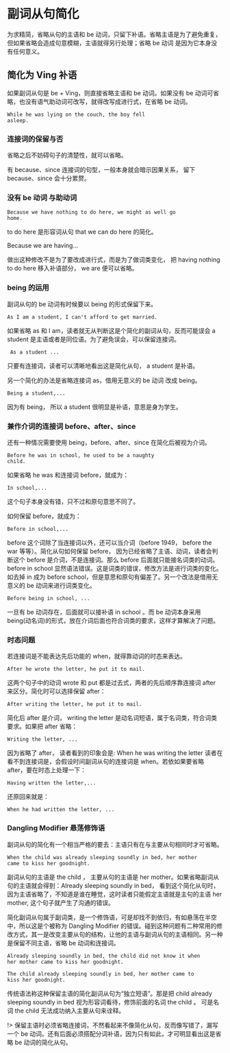 # 副词从句简化

为求精简，省略从句的主语和 be 动词，只留下补语。省略主语是为了避免重复，但如果省略会造成句意模糊，主语就得另行处理；省略 be 动词 是因为它本身没有任何意义。



## 简化为 Ving 补语

如果副词从句是 be + Ving，则直接省略主语和 be 动词。如果没有 be 动词可省略，也没有语气助动词可改写，就得改写成进行式，在省略 be 动词。

<code>While he was lying on the couch, the boy fell asleep.</code>

### 连接词的保留与否

省略之后不妨碍句子的清楚性，就可以省略。

有 because、since 连接词的句型，一般本身就会暗示因果关系， 留下 because、since 会十分累赘。

### 没有 be 动词 与助动词

<code>Because we have nothing to do here, we might as well go home.</code>

to do here 是形容词从句 that we can do here 的简化。

Because we are having...

做出这种修改不是为了要改成进行式，而是为了做词类变化， 把 having nothing to do here 移入补语部分， we are 便可以省略。

### being 的运用

副词从句的 be 动词有时候要以 being 的形式保留下来。

<code>As I am a student, I can't afford to get married.</code>

如果省略 as 和 I am，读者就无从判断这是个简化的副词从句，反而可能误会 a student 是主语或者是同位语。为了避免误会，可以保留连接词。

<code> As a student ...</code>

只要有连接词，读者可以清晰地看出这是简化从句， a student 是补语。

另一个简化的办法是省略连接词 as，借用无意义的 be 动词 改成 being。

<code>Being a student,...</code>

因为有 being， 所以 a student 很明显是补语，意思是身为学生。



### 兼作介词的连接词 before、after、since

还有一种情况需要使用 being，before、after、since 在简化后被视为介词。

<code>Before he was in school, he used to be a naughty child.</code>

如果省略 he was 和连接词 before，就成为：

<code>In school,...</code>

这个句子本身没有错，只不过和原句意思不同了。

如何保留 before，就成为：

<code>Before in school,...</code>

before 这个词除了当连接词以外，还可以当介词（before 1949， before the war 等等）。简化从句如何保留 before， 因为已经省略了主语、动词，读者会判断这个 before 是介词，不是连接词。那么 before 后面就只能接名词类的动词。 before in school 显然语法错误。这是词类的错误，修改方法是进行词类的变化。如去掉 in 成为 before school，但是意思和原句有偏差了。另一个改法是借用无意义的 be 动词来进行词类变化。

<code>Before being in school, ...</code>

一旦有 be 动词存在，后面就可以接补语 in school 。而 be 动词本身采用 being(动名词)的形式，放在介词后面也符合词类的要求，这样才算解决了问题。



### 时态问题

若连接词是不能表达先后功能的 when，就得靠动词的时态来表达。

<code>After he wrote the letter, he put it to mail.</code>

这两个句子中的动词 wrote 和 put 都是过去式，两者的先后顺序靠连接词 after 来区分。简化时可以选择保留 after：

<code>After writing the letter, he put it to mail.</code>

简化后 after 是介词， writing the letter 是动名词短语，属于名词类，符合词类要求。如果把 after 省略：

<code>Writing the letter, ...</code>

因为省略了 after， 读者看到的印象会是: When he was writing the letter 读者在看不到连接词是，会假设时间副词从句的连接词是 when。若依如果要省略 after，要在时态上处理一下：

<code>Having written the letter,...</code>

还原回来就是：

<code>When he had written the letter, ...</code>



### Dangling Modifier 悬荡修饰语

副词从句的简化有一个相当严格的要去：主语只有在与主要从句相同时才可省略。

<code>When the child was already sleeping soundly in bed, her mother came to kiss her goodnight.</code>

副词从句的主语是 the child ， 主要从句的主语是 her mother。如果省略副词从句的主语就会得到：Already sleeping soundly in bed， 看到这个简化从句时，因为主语省略了，不知道是谁在睡觉，这时读者只能假定主语就是主句的主语 her mother, 这个句子就产生了沟通的错误。

简化副词从句属于副词类，是一个修饰语，可是却找不到依归，有如悬荡在半空中，所以这是个被称为 Dangling Modifier 的错误。碰到这种问题有二种常用的修改方式，其一是改变主要从句的结构，让他的主语与副词从句的主语相同。另一种是保留不同主语，省略 be 动词和连接词。

<code>Already sleeping soundly in bed, the child did not know it when her mother came to kiss her goodnight.</code>

<code>The child already sleeping soundly in bed, her mother came to kiss her goodnight.</code>

传统语法称这种保留主语的简化副词从句为“独立短语”。那是把 child already sleeping soundly in bed 视为形容词看待，修饰前面的名词 the child 。 可是名词 the child 无法成功纳入主要从句来诠释。

!> 保留主语时必须省略连接词，不然看起来不像简化从句，反而像写错了，漏写一个 be 动词。还有后面必须搭配分词补语，因为只有如此，才可明显看出这是省略 be  动词的简化从句。